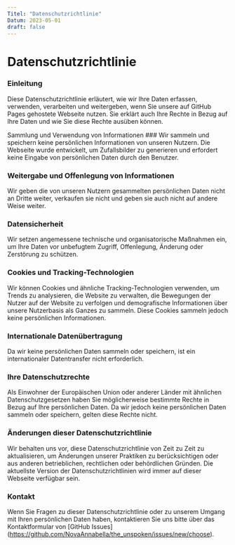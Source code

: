 ```yaml
---
Titel: "Datenschutzrichtlinie"
Datum: 2023-05-01
draft: false
---
```


# Datenschutzrichtlinie

### Einleitung

Diese Datenschutzrichtlinie erläutert, wie wir Ihre Daten erfassen, verwenden, verarbeiten und weitergeben, wenn Sie
unsere auf GitHub Pages gehostete Webseite nutzen. Sie erklärt auch Ihre Rechte in Bezug auf Ihre Daten und wie Sie
diese Rechte ausüben können.

Sammlung und Verwendung von Informationen ###
Wir sammeln und speichern keine persönlichen Informationen von unseren Nutzern. Die Webseite wurde entwickelt, um
Zufallsbilder zu generieren und erfordert keine Eingabe von persönlichen Daten durch den Benutzer.

### Weitergabe und Offenlegung von Informationen

Wir geben die von unseren Nutzern gesammelten persönlichen Daten nicht an Dritte weiter, verkaufen sie nicht und geben
sie auch nicht auf andere Weise weiter.

### Datensicherheit

Wir setzen angemessene technische und organisatorische Maßnahmen ein, um Ihre Daten vor unbefugtem Zugriff, Offenlegung,
Änderung oder Zerstörung zu schützen.

### Cookies und Tracking-Technologien

Wir können Cookies und ähnliche Tracking-Technologien verwenden, um Trends zu analysieren, die Website zu verwalten, die
Bewegungen der Nutzer auf der Website zu verfolgen und demografische Informationen über unsere Nutzerbasis als Ganzes zu
sammeln. Diese Cookies sammeln jedoch keine persönlichen Informationen.

### Internationale Datenübertragung

Da wir keine persönlichen Daten sammeln oder speichern, ist ein internationaler Datentransfer nicht erforderlich.

### Ihre Datenschutzrechte

Als Einwohner der Europäischen Union oder anderer Länder mit ähnlichen Datenschutzgesetzen haben Sie möglicherweise
bestimmte Rechte in Bezug auf Ihre persönlichen Daten. Da wir jedoch keine persönlichen Daten sammeln oder speichern,
gelten diese Rechte nicht.

### Änderungen dieser Datenschutzrichtlinie

Wir behalten uns vor, diese Datenschutzrichtlinie von Zeit zu Zeit zu aktualisieren, um Änderungen unserer Praktiken zu
berücksichtigen oder aus anderen betrieblichen, rechtlichen oder behördlichen Gründen. Die aktuellste Version der
Datenschutzrichtlinien wird immer auf dieser Webseite verfügbar sein.

### Kontakt

Wenn Sie Fragen zu dieser Datenschutzrichtlinie oder zu unserem Umgang mit Ihren persönlichen Daten haben, kontaktieren
Sie uns bitte über das Kontaktformular
von [GitHub Issues] (https://github.com/NovaAnnabella/the_unspoken/issues/new/choose).
